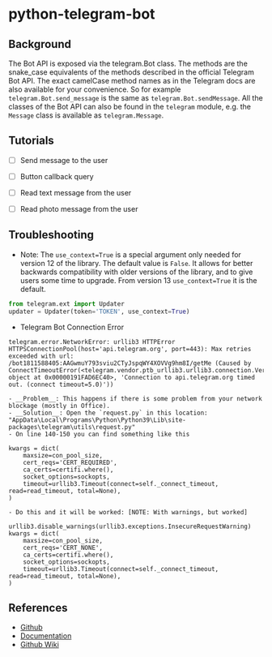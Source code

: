 # python-telegram-bot

## Background
The Bot API is exposed via the telegram.Bot class. The methods are the snake_case equivalents of the methods described in the official Telegram Bot API. The exact camelCase method names as in the Telegram docs are also available for your convenience. So for example `telegram.Bot.send_message` is the same as `telegram.Bot.sendMessage`. All the classes of the Bot API can also be found in the `telegram` module, e.g. the `Message` class is available as `telegram.Message`.

## Tutorials
* [ ] Send message to the user
* [ ] Button callback query
* [ ] Read text message from the user
* [ ] Read photo message from the user


## Troubleshooting
* Note: The `use_context=True` is a special argument only needed for version 12 of the library. The default value is `False`. It allows for better backwards compatibility with older versions of the library, and to give users some time to upgrade. From version 13 `use_context=True` it is the default.
```py
from telegram.ext import Updater
updater = Updater(token='TOKEN', use_context=True)
```
* Telegram Bot Connection Error
```console
telegram.error.NetworkError: urllib3 HTTPError HTTPSConnectionPool(host='api.telegram.org', port=443): Max retries exceeded with url: /bot1811588405:AAGwmuY793sviu2CTyJspqWY4XOVVg9hm8I/getMe (Caused by ConnectTimeoutError(<telegram.vendor.ptb_urllib3.urllib3.connection.VerifiedHTTPSConnection object at 0x00000191FAD6EC40>, 'Connection to api.telegram.org timed out. (connect timeout=5.0)'))
```

	- __Problem__: This happens if there is some problem from your network blockage (mostly in Office).
	- __Solution__: Open the `request.py` in this location: "AppData\Local\Programs\Python\Python39\Lib\site-packages\telegram\utils\request.py" 
	- On line 140-150 you can find something like this
```
kwargs = dict(
    maxsize=con_pool_size,
    cert_reqs='CERT_REQUIRED',
    ca_certs=certifi.where(),
    socket_options=sockopts,
    timeout=urllib3.Timeout(connect=self._connect_timeout, read=read_timeout, total=None),
)
```
	- Do this and it will be worked: [NOTE: With warnings, but worked]
```
urllib3.disable_warnings(urllib3.exceptions.InsecureRequestWarning)
kwargs = dict(
    maxsize=con_pool_size,
    cert_reqs='CERT_NONE',
    ca_certs=certifi.where(),
    socket_options=sockopts,
    timeout=urllib3.Timeout(connect=self._connect_timeout, read=read_timeout, total=None),
)
```


## References
* [Github](https://github.com/python-telegram-bot/python-telegram-bot)
* [Documentation](https://python-telegram-bot.readthedocs.io/en/latest/index.html)
* [Github Wiki](https://github.com/python-telegram-bot/python-telegram-bot/wiki)